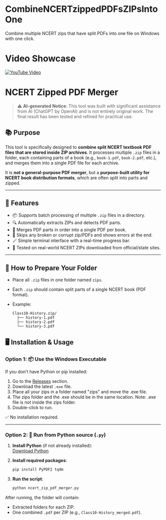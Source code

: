# CombineNCERTzippedPDFsZIPsIntoOne
Combine multiple NCERT zips that have split PDFs into one file on Windows with one click.

# Video Showcase
[![YouTube Video](https://img.youtube.com/vi/7KoNVThQlg8/0.jpg)](https://www.youtube.com/watch?v=7KoNVThQlg8)


# NCERT Zipped PDF Merger

> ⚠️ **AI-generated Notice**: This tool was built with significant assistance from AI (ChatGPT by OpenAI) and is not entirely original work. The final result has been tested and refined for practical use.

## 📚 Purpose

This tool is specifically designed to **combine split NCERT textbook PDF files that are stored inside ZIP archives**. It processes multiple `.zip` files in a folder, each containing parts of a book (e.g., `book-1.pdf`, `book-2.pdf`, etc.), and merges them into a single PDF file for each archive.

It is **not a general-purpose PDF merger**, but a **purpose-built utility for NCERT book distribution formats**, which are often split into parts and zipped.

---

## 🔧 Features

- 📦 Supports batch processing of multiple `.zip` files in a directory.
- 🔍 Automatically extracts ZIPs and detects PDF parts.
- 🔗 Merges PDF parts in order into a single PDF per book.
- 🚫 Skips any broken or corrupt zip/PDFs and shows errors at the end.
- 🪄 Simple terminal interface with a real-time progress bar.
- 🧪 Tested on real-world NCERT ZIPs downloaded from official/state sites.

---

## 📁 How to Prepare Your Folder

* Place all `.zip` files in one folder named `zips`.
* Each `.zip` should contain split parts of a single NCERT book (PDF format).
* Example:

  ```
  Class10-History.zip/
    ├── history-1.pdf
    ├── history-2.pdf
    └── history-3.pdf
  ```

## 🖥️ Installation & Usage

### Option 1: 📦 Use the Windows Executable

If you don’t have Python or pip installed:

1. Go to the [Releases](https://github.com/ni6hant/CombineNCERTzippedPDFsZIPsIntoOne/releases) section.
2. Download the latest `.exe` file.
3. Place all your zips in a folder named "zips" and move the .exe file.
4. The zips folder and the .exe should be in the same location. Note: .exe file is not inside the zips folder.
5. Double-click to run.

✅ No installation required.

---

### Option 2: 🐍 Run from Python source (`.py`)

1. **Install Python** (if not already installed):  
   [Download Python](https://www.python.org/downloads/)

2. **Install required packages**:
   ```bash
   pip install PyPDF2 tqdm
    ```

3. **Run the script**:

   ```bash
   python ncert_zip_pdf_merger.py
   ```




After running, the folder will contain:

* Extracted folders for each ZIP.
* One combined `.pdf` per ZIP (e.g., `Class10-History_merged.pdf`).


